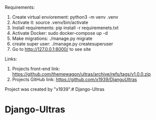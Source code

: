 Requirements:
1) Create virtual enviorement: python3 -m venv .venv
2) Activate it: source .venv/bin/activate
3) Install requirements: pip install -r requiremenets.txt
4) Activate Docker: sudo docker-compose up -d
5) Make migrations: ./manage.py migrate
6) create super user: ./manage.py createsuperuser
5) Go to http://127.0.0.1:8000/ to see site

Links:

1) Projects front-end link: https://github.com/themewagon/ultras/archive/refs/tags/v1.0.0.zip
2) Projects GitHub link: https://github.com/x1939/DjanguUltras

Project was created by "x1939".# Django-Ultras
# Django-Ultras
